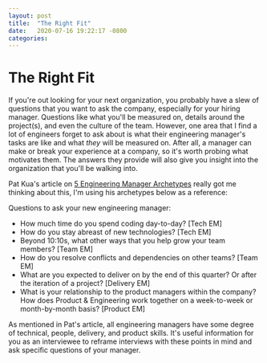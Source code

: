 ```yaml
---
layout: post
title:  "The Right Fit"
date:   2020-07-16 19:22:17 -0800
categories: 
---
```


# The Right Fit

If you're out looking for your next organization, you probably have a slew of questions that you want to ask the company, especially for your hiring manager. Questions like what you'll be measured on, details around the project(s), and even the culture of the team. However, one area that I find a lot of engineers forget to ask about is what their engineering manager's tasks are like and what *they* will be measured on. After all, a manager can make or break your experience at a company, so it's worth probing what motivates them. The answers they provide will also give you insight into the organization that you'll be walking into.

Pat Kua's article on [5 Engineering Manager Archetypes]() really got me thinking about this, I'm using his archetypes below as a reference:

Questions to ask your new engineering manager:
* How much time do you spend coding day-to-day? [Tech EM]
* How do you stay abreast of new technologies? [Tech EM]
* Beyond 10:10s, what other ways that you help grow your team members? [Team EM]
* How do you resolve conflicts and dependencies on other teams? [Team EM]
* What are you expected to deliver on by the end of this quarter? Or after the iteration of a project? [Delivery EM]
* What is your relationship to the product managers within the company? How does Product & Engineering work together on a week-to-week or month-by-month basis? [Product EM]

As mentioned in Pat's article, all engineering managers have some degree of technical, people, delivery, and product skills. 
It's useful information for you as an interviewee to reframe interviews with these points in mind and ask specific questions of your manager. 